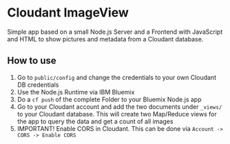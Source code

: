 # Cloudant ImageView

Simple app based on a small Node.js Server and a Frontend with JavaScript and HTML to show pictures and metadata from a Cloudant database.

## How to use

1. Go to `public/config` and change the credentials to your own Cloudant DB credentials
2. Use the Node.js Runtime via IBM Bluemix
3. Do a `cf push` of the complete Folder to your Bluemix Node.js app
4. Go to your Cloudant account and add the two documents under `_views/` to your Cloudant database. This will create two Map/Reduce views for the app to query the data and get a count of all images
5. IMPORTANT! Enable CORS in Cloudant. This can be done via `Account -> CORS -> Enable CORS`
